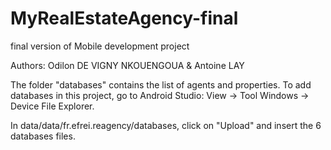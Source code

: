 # MyRealEstateAgency-final
final version of Mobile development project

Authors:
Odilon DE VIGNY NKOUENGOUA & Antoine LAY

The folder "databases" contains the list of agents and properties. To add databases in this project, go to Android Studio: View -> Tool Windows -> Device File Explorer.

In data/data/fr.efrei.reagency/databases, click on "Upload" and insert the 6 databases files.
